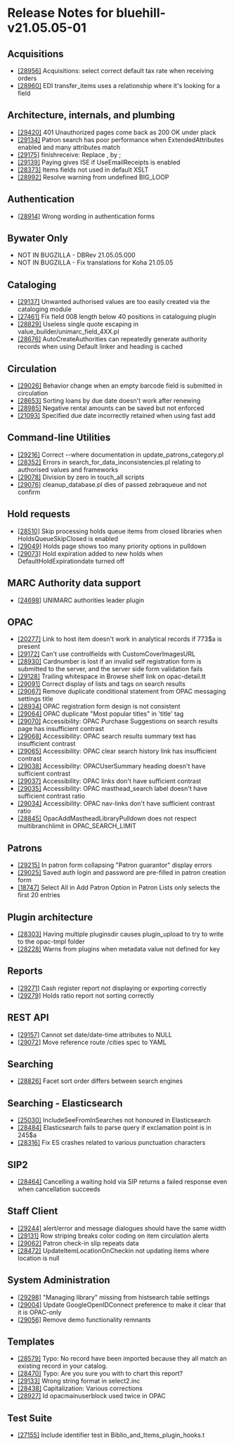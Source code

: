 
# Release Notes for bluehill-v21.05.05-01

## Acquisitions

- [[28956]](http://bugs.koha-community.org/bugzilla3/show_bug.cgi?id=28956) Acquisitions: select correct default tax rate when receiving orders
- [[28960]](http://bugs.koha-community.org/bugzilla3/show_bug.cgi?id=28960) EDI transfer_items uses a relationship where it's looking for a field

## Architecture, internals, and plumbing

- [[29420]](http://bugs.koha-community.org/bugzilla3/show_bug.cgi?id=29420) 401 Unauthorized pages come back as 200 OK under plack
- [[29134]](http://bugs.koha-community.org/bugzilla3/show_bug.cgi?id=29134) Patron search has poor performance when ExtendedAttributes enabled and many attributes match
- [[29175]](http://bugs.koha-community.org/bugzilla3/show_bug.cgi?id=29175) finishreceive: Replace , by ;
- [[29139]](http://bugs.koha-community.org/bugzilla3/show_bug.cgi?id=29139) Paying gives ISE if UseEmailReceipts is enabled
- [[28373]](http://bugs.koha-community.org/bugzilla3/show_bug.cgi?id=28373) Items fields not used in default XSLT
- [[28992]](http://bugs.koha-community.org/bugzilla3/show_bug.cgi?id=28992) Resolve warning from undefined BIG_LOOP

## Authentication

- [[28914]](http://bugs.koha-community.org/bugzilla3/show_bug.cgi?id=28914) Wrong wording in authentication forms

## Bywater Only

- NOT IN BUGZILLA - DBRev 21.05.05.000
- NOT IN BUGZILLA - Fix translations for Koha 21.05.05

## Cataloging

- [[29137]](http://bugs.koha-community.org/bugzilla3/show_bug.cgi?id=29137) Unwanted authorised values are too easily created via the cataloging module
- [[27461]](http://bugs.koha-community.org/bugzilla3/show_bug.cgi?id=27461) Fix field 008 length below 40 positions in cataloguing plugin
- [[28829]](http://bugs.koha-community.org/bugzilla3/show_bug.cgi?id=28829) Useless single quote escaping in value_builder/unimarc_field_4XX.pl
- [[28676]](http://bugs.koha-community.org/bugzilla3/show_bug.cgi?id=28676) AutoCreateAuthorities can repeatedly generate authority records when using Default linker and heading is cached

## Circulation

- [[29026]](http://bugs.koha-community.org/bugzilla3/show_bug.cgi?id=29026) Behavior change when an empty barcode field is submitted in circulation
- [[28653]](http://bugs.koha-community.org/bugzilla3/show_bug.cgi?id=28653) Sorting loans by due date doesn't work after renewing
- [[28985]](http://bugs.koha-community.org/bugzilla3/show_bug.cgi?id=28985) Negative rental amounts can be saved but not enforced
- [[21093]](http://bugs.koha-community.org/bugzilla3/show_bug.cgi?id=21093) Specified due date incorrectly retained when using fast add

## Command-line Utilities

- [[29216]](http://bugs.koha-community.org/bugzilla3/show_bug.cgi?id=29216) Correct --where documentation in update_patrons_category.pl
- [[28352]](http://bugs.koha-community.org/bugzilla3/show_bug.cgi?id=28352) Errors in search_for_data_inconsistencies.pl relating to authorised values and frameworks
- [[29078]](http://bugs.koha-community.org/bugzilla3/show_bug.cgi?id=29078) Division by zero in touch_all scripts
- [[29076]](http://bugs.koha-community.org/bugzilla3/show_bug.cgi?id=29076) cleanup_database.pl dies of passed zebraqueue and not confirm

## Hold requests

- [[28510]](http://bugs.koha-community.org/bugzilla3/show_bug.cgi?id=28510) Skip processing holds queue items from closed libraries when HoldsQueueSkipClosed is enabled
- [[29049]](http://bugs.koha-community.org/bugzilla3/show_bug.cgi?id=29049) Holds page shows too many priority options in pulldown
- [[29073]](http://bugs.koha-community.org/bugzilla3/show_bug.cgi?id=29073) Hold expiration added to new holds when DefaultHoldExpirationdate turned off

## MARC Authority data support

- [[24698]](http://bugs.koha-community.org/bugzilla3/show_bug.cgi?id=24698) UNIMARC authorities leader plugin

## OPAC

- [[20277]](http://bugs.koha-community.org/bugzilla3/show_bug.cgi?id=20277) Link to host item doesn't work in analytical records if 773$a is present
- [[29172]](http://bugs.koha-community.org/bugzilla3/show_bug.cgi?id=29172) Can't use controlfields with CustomCoverImagesURL
- [[28930]](http://bugs.koha-community.org/bugzilla3/show_bug.cgi?id=28930) Cardnumber is lost if an invalid self registration form is submitted to the server, and the server side form validation fails
- [[29128]](http://bugs.koha-community.org/bugzilla3/show_bug.cgi?id=29128) Trailing whitespace in Browse shelf link on opac-detail.tt
- [[29091]](http://bugs.koha-community.org/bugzilla3/show_bug.cgi?id=29091) Correct display of lists and tags on search results
- [[29067]](http://bugs.koha-community.org/bugzilla3/show_bug.cgi?id=29067) Remove duplicate conditional statement from OPAC messaging settings title
- [[28934]](http://bugs.koha-community.org/bugzilla3/show_bug.cgi?id=28934) OPAC registration form design is not consistent
- [[29064]](http://bugs.koha-community.org/bugzilla3/show_bug.cgi?id=29064) OPAC duplicate "Most popular titles" in 'title' tag
- [[29070]](http://bugs.koha-community.org/bugzilla3/show_bug.cgi?id=29070) Accessibility: OPAC Purchase Suggestions on search results page has insufficient contrast
- [[29068]](http://bugs.koha-community.org/bugzilla3/show_bug.cgi?id=29068) Accessibility: OPAC search results summary text has insufficient contrast
- [[29065]](http://bugs.koha-community.org/bugzilla3/show_bug.cgi?id=29065) Accessibility: OPAC clear search history link has insufficient contrast
- [[29038]](http://bugs.koha-community.org/bugzilla3/show_bug.cgi?id=29038) Accessibility: OPACUserSummary heading doesn't have sufficient contrast
- [[29037]](http://bugs.koha-community.org/bugzilla3/show_bug.cgi?id=29037) Accessibility: OPAC links don't have sufficient contrast
- [[29035]](http://bugs.koha-community.org/bugzilla3/show_bug.cgi?id=29035) Accessibility: OPAC masthead_search label doesn't have sufficient contrast ratio
- [[29034]](http://bugs.koha-community.org/bugzilla3/show_bug.cgi?id=29034) Accessibility: OPAC nav-links don't have sufficient contrast ratio
- [[28845]](http://bugs.koha-community.org/bugzilla3/show_bug.cgi?id=28845) OpacAddMastheadLibraryPulldown does not respect multibranchlimit in OPAC_SEARCH_LIMIT

## Patrons

- [[29215]](http://bugs.koha-community.org/bugzilla3/show_bug.cgi?id=29215) In patron form collapsing "Patron guarantor" display errors
- [[29025]](http://bugs.koha-community.org/bugzilla3/show_bug.cgi?id=29025) Saved auth login and password are pre-filled in patron creation form
- [[18747]](http://bugs.koha-community.org/bugzilla3/show_bug.cgi?id=18747) Select All in Add Patron Option in Patron Lists only selects the first 20 entries

## Plugin architecture

- [[28303]](http://bugs.koha-community.org/bugzilla3/show_bug.cgi?id=28303) Having multiple pluginsdir causes plugin_upload to try to write to the opac-tmpl folder
- [[28228]](http://bugs.koha-community.org/bugzilla3/show_bug.cgi?id=28228) Warns from plugins when metadata value not defined for key

## Reports

- [[29271]](http://bugs.koha-community.org/bugzilla3/show_bug.cgi?id=29271) Cash register report not displaying or exporting correctly
- [[29279]](http://bugs.koha-community.org/bugzilla3/show_bug.cgi?id=29279) Holds ratio report not sorting correctly

## REST API

- [[29157]](http://bugs.koha-community.org/bugzilla3/show_bug.cgi?id=29157) Cannot set date/date-time attributes to NULL
- [[29072]](http://bugs.koha-community.org/bugzilla3/show_bug.cgi?id=29072) Move reference route /cities spec to YAML

## Searching

- [[28826]](http://bugs.koha-community.org/bugzilla3/show_bug.cgi?id=28826) Facet sort order differs between search engines

## Searching - Elasticsearch

- [[25030]](http://bugs.koha-community.org/bugzilla3/show_bug.cgi?id=25030) IncludeSeeFromInSearches not honoured in Elasticsearch
- [[28484]](http://bugs.koha-community.org/bugzilla3/show_bug.cgi?id=28484) Elasticsearch fails to parse query if exclamation point is in 245$a
- [[28316]](http://bugs.koha-community.org/bugzilla3/show_bug.cgi?id=28316) Fix ES crashes related to various punctuation characters

## SIP2

- [[28464]](http://bugs.koha-community.org/bugzilla3/show_bug.cgi?id=28464) Cancelling a waiting hold via SIP returns a failed response even when cancellation succeeds

## Staff Client

- [[29244]](http://bugs.koha-community.org/bugzilla3/show_bug.cgi?id=29244) alert/error and message dialogues should have the same width
- [[29131]](http://bugs.koha-community.org/bugzilla3/show_bug.cgi?id=29131) Row striping breaks color coding on item circulation alerts
- [[29062]](http://bugs.koha-community.org/bugzilla3/show_bug.cgi?id=29062) Patron check-in slip repeats data
- [[28472]](http://bugs.koha-community.org/bugzilla3/show_bug.cgi?id=28472) UpdateItemLocationOnCheckin not updating items where location is null

## System Administration

- [[29298]](http://bugs.koha-community.org/bugzilla3/show_bug.cgi?id=29298) "Managing library" missing from histsearch table settings
- [[29004]](http://bugs.koha-community.org/bugzilla3/show_bug.cgi?id=29004) Update GoogleOpenIDConnect preference to make it clear that it is OPAC-only
- [[29056]](http://bugs.koha-community.org/bugzilla3/show_bug.cgi?id=29056) Remove demo functionality remnants

## Templates

- [[28579]](http://bugs.koha-community.org/bugzilla3/show_bug.cgi?id=28579) Typo: No record have been imported because they all match an existing record in your catalog.
- [[28470]](http://bugs.koha-community.org/bugzilla3/show_bug.cgi?id=28470) Typo: Are you sure you with to chart this report?
- [[29133]](http://bugs.koha-community.org/bugzilla3/show_bug.cgi?id=29133) Wrong string format in select2.inc
- [[28438]](http://bugs.koha-community.org/bugzilla3/show_bug.cgi?id=28438) Capitalization: Various corrections
- [[28927]](http://bugs.koha-community.org/bugzilla3/show_bug.cgi?id=28927) Id opacmainuserblock used twice in OPAC

## Test Suite

- [[27155]](http://bugs.koha-community.org/bugzilla3/show_bug.cgi?id=27155) Include identifier test in Biblio_and_Items_plugin_hooks.t


